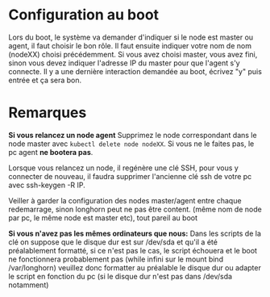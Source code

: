 # Configuration au boot

Lors du boot, le système va demander d'indiquer si le node est master ou agent, il faut choisir le bon rôle. Il faut ensuite indiquer votre nom de nom (nodeXX) choisi précédemment. Si vous avez choisi master, vous avez fini, sinon vous devez indiquer l'adresse IP du master pour que l'agent s'y connecte. Il y a une dernière interaction demandée au boot, écrivez "y" puis entrée et ça sera bon.


# Remarques

**Si vous relancez un node agent**
Supprimez le node correspondant dans le node master avec `kubectl delete node nodeXX`. Si vous ne le faites pas, le pc agent **ne bootera pas**.

Lorsque vous relancez un node, il regénère une clé SSH, pour vous y connecter de nouveau, il faudra supprimer l'ancienne clé ssh de votre pc avec ssh-keygen -R IP. 

Veiller à garder la configuration des nodes master/agent entre chaque redemarrage, sinon longhorn peut ne pas être content. (même nom de node par pc, le même node est master etc), tout pareil au boot


**Si vous n'avez pas les mêmes ordinateurs que nous:**
Dans les scripts de la clé on suppose que le disque dur est sur /dev/sda et qu'il a été préalablement formatté, si ce n'est pas le cas, le script échouera et le boot ne fonctionnera probablement pas (while infini sur le mount bind /var/longhorn) veuillez donc formatter au préalable le disque dur ou adapter le script en fonction du pc (si le disque dur n'est pas dans /dev/sda notamment)
 
 